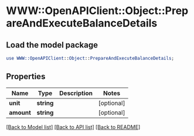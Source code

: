 # WWW::OpenAPIClient::Object::PrepareAndExecuteBalanceDetails

## Load the model package
```perl
use WWW::OpenAPIClient::Object::PrepareAndExecuteBalanceDetails;
```

## Properties
Name | Type | Description | Notes
------------ | ------------- | ------------- | -------------
**unit** | **string** |  | [optional] 
**amount** | **string** |  | [optional] 

[[Back to Model list]](../README.md#documentation-for-models) [[Back to API list]](../README.md#documentation-for-api-endpoints) [[Back to README]](../README.md)


